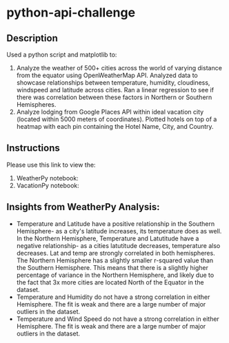 # python-api-challenge

## Description
Used a python script and matplotlib to:
1) Analyze the weather of 500+ cities across the world of varying distance from the equator using OpenWeatherMap API. Analyzed data to showcase relationships between temperature, humidity, cloudiness, windspeed and latitude across cities. Ran a linear regression to see if there was correlation between these factors in Northern or Southern Hemispheres.
2) Analyze lodging from Google Places API within ideal vacation city (located within 5000 meters of coordinates). Plotted hotels on top of a heatmap with each pin containing the Hotel Name, City, and Country.



## Instructions
Please use this link to view the:
1) WeatherPy notebook: 
2) VacationPy notebook:


## Insights from WeatherPy Analysis:
- Temperature and Latitude have a positive relationship in the Southern Hemisphere- as a city's latitude increases, its temperature does as well. In the Northern Hemisphere, Temperature and Latutitude have a negative relationship- as a cities latutitude decreases, temperature also decreases. Lat and temp are strongly correlated in both hemispheres. The Northern Hemisphere has a slightly smaller r-squared value than the Southern Hemisphere. This means that there is a slightly higher percentage of variance in the Northern Hemisphere, and likely due to the fact that 3x more cities are located North of the Equator in the dataset.
- Temperature and Humidity do not have a strong correlation in either Hemisphere. The fit is weak and there are a large number of major outliers in the dataset. 
- Temperature and Wind Speed do not have a strong correlation in either Hemisphere. The fit is weak and there are a large number of major outliers in the dataset. 


